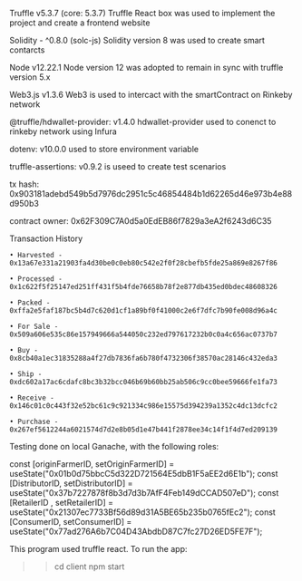 
Truffle v5.3.7 (core: 5.3.7)
Truffle React box was used to implement the project and create a frontend website

Solidity - ^0.8.0 (solc-js)
Solidity version 8 was used to create smart contarcts 

Node v12.22.1
Node version 12 was adopted to remain in sync with truffle version 5.x

Web3.js v1.3.6
Web3 is used to intercact with the smartContract on Rinkeby network

@truffle/hdwallet-provider: v1.4.0
hdwallet-provider used to conenct to rinkeby network using Infura 

dotenv: v10.0.0
used to store environment variable 

truffle-assertions: v0.9.2
is useed to create test scenarios 


tx hash: 0x903181adebd549b5d7976dc2951c5c46854484b1d62265d46e973b4e88d950b3

contract owner: 0x62F309C7A0d5a0EdEB86f7829a3eA2f6243d6C35

Transaction History

	• Harvested - 0x13a67e331a21903fa4d30be0c0eb80c542e2f0f28cbefb5fde25a869e8267f86
	
	• Processed - 0x1c622f5f25147ed251ff431f5b4fde76658b78f2e877db435ed0bdec48608326
	
	• Packed - 0xffa2e5faf187bc5b4d7c620d1cf1a89bf0f41000c2e6f7dfc7b90fe008d96a4c
	
	• For Sale - 0x509a606e535c86e157949666a544050c232ed797617232b0c0a4c656ac0737b7
	
	• Buy - 0x8cb40a1ec31835288a4f27db7836fa6b780f4732306f38570ac28146c432eda3
	
	• Ship - 0xdc602a17ac6cdafc8bc3b32bcc046b69b60bb25ab506c9cc0bee59666fe1fa73
	
	• Receive - 0x146c01c0c443f32e52bc61c9c921334c986e15575d394239a1352c4dc13dcfc2
	
	• Purchase - 0x267ef5612244a6021574d7d2e8b05d1e47b441f2878ee34c14f1f4d7ed209139


Testing done on local Ganache, with the following roles:

  const [originFarmerID, setOriginFarmerID] = useState("0x01b0d75bbcC5d322D721564E5dbB1F5aEE2d6E1b");
  const [DistributorID, setDistributorID] = useState("0x37b7227878f8b3d7d3b7AfF4Feb149dCCAD507eD");
  const [RetailerID , setRetailerID] = useState("0x21307ec7733Bf56d89d31A5BE65b235b0765fEc2");
  const [ConsumerID, setConsumerID] = useState("0x77ad276A6b7C04D43AbdbD87C7fc27D26ED5FE7F");

This program used truffle react. To run the app:

> > cd client
> > npm start
